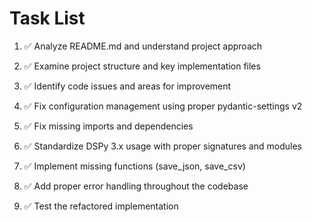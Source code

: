 # Task List

1. ✅ Analyze README.md and understand project approach

2. ✅ Examine project structure and key implementation files

3. ✅ Identify code issues and areas for improvement

4. ✅ Fix configuration management using proper pydantic-settings v2

5. ✅ Fix missing imports and dependencies

6. ✅ Standardize DSPy 3.x usage with proper signatures and modules

7. ✅ Implement missing functions (save_json, save_csv)

8. ✅ Add proper error handling throughout the codebase

9. ✅ Test the refactored implementation


